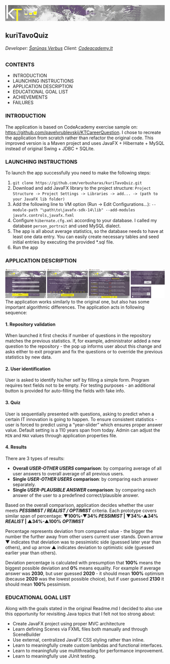 ![kuriTavo banner](/readme-resources/banner.jpg)
## kuriTavoQuiz

###### Developer: [Šarūnas Verbus](https://www.linkedin.com/in/sarunas-verbus/)    Client: [Codeacademy.lt](https://www.codeacademy.lt/)

### CONTENTS
- INTRODUCTION
- LAUNCHING INSTRUCTIONS
- APPLICATION DESCRIPTION
- EDUCATIONAL GOAL LIST
- ACHIEVEMENTS
- FAILURES


### INTRODUCTION
The application is based on CodeAcademy exercise sample on: https://github.com/pavelvrublevskij/KTCareerQuestion. I chose to recreate the application from scratch rather than refactor the original code. This improved version is a Maven project and uses JavaFX + Hibernate + MySQL instead of original Swing + JDBC + SQLite.

### LAUNCHING INSTRUCTIONS
To launch the app successfully you need to make the following steps:
1. `git clone https://github.com/verbusharas/kuriTavoQuiz.git`
1. Download and add JavaFX library to the project structure: `Project Structure -> Project Settings -> Libraries -> add... -> (path to your JavaFX lib folder)`
1. Add the following line to VM option (Run -> Edit Configurations...): `--module-path "\path\to\javafx-sdk-14\lib" --add-modules javafx.controls,javafx.fxml`
1. Configure `hibernate.cfg.xml` according to your database. I called my database `person_portrait` and used MySQL dialect.
1. The app is all about average statistics, so the database needs to have at least one data entry. You can easily create necessary tables and seed initial entries by executing the provided *.sql file.
1. Run the app

### APPLICATION DESCRIPTION
![kuriTavo banner](/readme-resources/ui-screenshots.jpg)
The application works similarly to the original one, but also has some important algorithmic differences. The application acts in following sequence:
#### 1. Repository validation
When launched it first checks if number of questions in the repository matches the previous statistics. 
If, for example, administrator added a new question to the repository - the pop up informs user about this change and asks either to exit program and fix the questions 
or to override the previous statistics by new data.
#### 2. User identification
User is asked to identify his/her self by filling a simple form. Program requires text fields not to be empty. For testing purposes - an additional button is provided for auto-filling the fields with fake info.
#### 3. Quiz
User is sequentially presented with questions, asking to predict when a certain IT innovation is going to happen. 
To ensure consistent statistics - user is forced to predict using a “year-slider” which ensures proper answer value. 
Default setting is a 110 years span from today. Admin can adjust the `MIN` and `MAX` values through application properties file.
#### 4. Results
There are 3 types of results:
* **Overall *USER-OTHER USERS* comparison**: by comparing average of all user answers to overall average of all previous users.
* **Single *USER-OTHER USERS* comparison**: by comparing each answer separately.
* **Single *USER-PLAUSIBLE ANSWER* comparison**: by comparing each answer of the user to a predefined correct/plausible answer.

Based on the overall comparison, application decides whether the user meets **_PESSIMIST / REALIST / OPTIMIST_** criteria. Each prototype covers similar span of percentage: 
**▼100%-▼34% _PESSIMIST_ | ▼34%-▲34% _REALIST_ | ▲34%-▲100% _OPTIMIST_**

Percentage represents deviation from compared value - the bigger the number the further away from other users current user stands. 
Down arrow ▼ indicates that deviation was to pessimistic side (guessed later year than others), and up arrow ▲ indicates deviation to optimistic side 
(guessed earlier year than others). 

Deviation percentage is calculated with presumption that **100%** means the biggest possible deviation and **0%** means equality. 
For example if average answer was **2030**, but user guessed **2020** - it should mean **100%** optimism (because **2020** was the lowest possible choice), 
but if user guessed **2130** it should mean **100%** pessimism.

### EDUCATIONAL GOAL LIST
Along with the goals stated in the original Readme.md I decided to also use this opportunity for revisiting Java topics that I felt not too strong about:
* Create JavaFX project using proper MVC architecture 
* Learn defining Scenes via FXML files both manually and through SceneBuilder
* Use external, centralized JavaFX CSS styling rather than inline.
* Learn to meaningfully create custom lambdas and functional interfaces.
* Learn to meaningfully use multithreading for performance improvement.
* Learn to meaningfully use JUnit testing.


